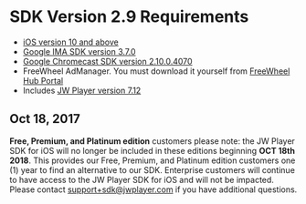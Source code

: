 # SDK Version 2.9 Requirements
* [iOS version 10 and above](https://developer.apple.com/library/content/releasenotes/General/WhatsNewIniOS/Articles/iOS10.html)
* [Google IMA SDK version 3.7.0](https://developers.google.com/interactive-media-ads/docs/sdks/ios/v3/history)
* [Google Chromecast SDK version 2.10.0.4070](https://developers.google.com/cast/docs/release-notes#october-19-2015)
* FreeWheel AdManager. You must download it yourself from [FreeWheel Hub Portal](https://hub.freewheel.tv/pages/viewpage.action?spaceKey=techdocs&title=MRM+Integration+SDK+Downloads)
* Includes [JW Player version 7.12](https://developer.jwplayer.com/release-notes/jw-player/#7388776)

## Oct 18, 2017

**Free, Premium, and Platinum edition** customers please note: the JW Player SDK for iOS will no longer be included in these editions beginning **OCT 18th 2018**. This provides our Free, Premium, and Platinum edition customers one (1) year to find an alternative to our SDK. Enterprise customers will continue to have access to the JW Player SDK for iOS and will not be impacted. Please contact support+sdk@jwplayer.com if you have additional questions.

